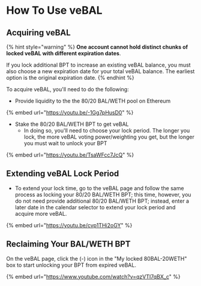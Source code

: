 # How To Use veBAL

## Acquiring veBAL

{% hint style="warning" %}
**One account cannot hold distinct chunks of locked veBAL with different expiration dates**.&#x20;

If you lock additional BPT to increase an existing veBAL balance, you must also choose a new expiration date for your total veBAL balance. The earliest option is the original expiration date.
{% endhint %}

To acquire veBAL, you'll need to do the following:

* Provide liquidity to the the 80/20 BAL/WETH pool on Ethereum

{% embed url="https://youtu.be/-1Gg7pHusD0" %}

* Stake the 80/20 BAL/WETH BPT to get veBAL
  * In doing so, you'll need to choose your lock period. The longer you lock, the more veBAL voting power/weighting you get, but the longer you must wait to unlock your BPT

{% embed url="https://youtu.be/TsaWFcc7JcQ" %}

## Extending veBAL Lock Period

* To extend your lock time, go to the veBAL page and follow the same process as locking your 80/20 BAL/WETH BPT; this time, however, you do not need provide additional 80/20 BAL/WETH BPT; instead, enter a later date in the calendar selector to extend your lock period and acquire more veBAL.

{% embed url="https://youtu.be/cvp1THi2oGY" %}

## Reclaiming Your BAL/WETH BPT

On the veBAL page, click the (-) icon in the "My locked 80BAL-20WETH" box to start unlocking your BPT from expired veBAL.

{% embed url="https://www.youtube.com/watch?v=qzVTI7qBX_c" %}
